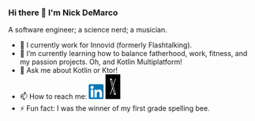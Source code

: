 ### Hi there 👋 I'm Nick DeMarco

A software engineer; a science nerd; a musician. 

- 🔭 I currently work for Innovid (formerly Flashtalking).
- 🌱 I’m currently learning how to balance fatherhood, work, fitness, and my passion projects. Oh, and Kotlin Multiplatform!
- 💬 Ask me about Kotlin or Ktor!
- 📫 How to reach me: <a href="https://www.linkedin.com/in/ndemco/"><img src="linkedin.png" width="30" height="30"></a> <a href="https://twitter.com/nick_of_marco"><img src="x.png" width="30" height="50"></a>
- ⚡ Fun fact: I was the winner of my first grade spelling bee.

